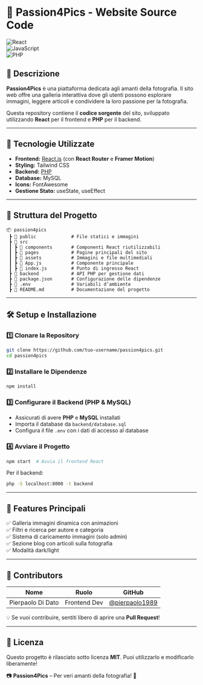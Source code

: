 
# 📸 Passion4Pics - Website Source Code  

![React](https://img.shields.io/badge/React-18.2.0-blue?style=for-the-badge&logo=react)  
![JavaScript](https://img.shields.io/badge/JavaScript-ES6-yellow?style=for-the-badge&logo=javascript)  
![PHP](https://img.shields.io/badge/PHP-8.0-blueviolet?style=for-the-badge&logo=php)  

## 🌟 Descrizione  

**Passion4Pics** è una piattaforma dedicata agli amanti della fotografia. Il sito web offre una galleria interattiva dove gli utenti possono esplorare immagini, leggere articoli e condividere la loro passione per la fotografia.  

Questa repository contiene il **codice sorgente** del sito, sviluppato utilizzando **React** per il frontend e **PHP** per il backend.  

---

## 🚀 Tecnologie Utilizzate  

- **Frontend:** [React.js](https://react.dev/) (con **React Router** e **Framer Motion**)  
- **Styling:** Tailwind CSS  
- **Backend:** [PHP](https://www.php.net/)  
- **Database:** MySQL  
- **Icons:** FontAwesome  
- **Gestione Stato:** useState, useEffect  

---

## 📂 Struttura del Progetto  

```
📦 passion4pics  
 ┣ 📂 public             # File statici e immagini  
 ┣ 📂 src  
 ┃ ┣ 📂 components       # Componenti React riutilizzabili  
 ┃ ┣ 📂 pages            # Pagine principali del sito  
 ┃ ┣ 📂 assets           # Immagini e file multimediali  
 ┃ ┣ 📜 App.js           # Componente principale  
 ┃ ┣ 📜 index.js         # Punto di ingresso React  
 ┣ 📂 backend            # API PHP per gestione dati  
 ┣ 📜 package.json       # Configurazione delle dipendenze  
 ┣ 📜 .env               # Variabili d’ambiente  
 ┣ 📜 README.md          # Documentazione del progetto  
```

---

## 🛠️ Setup e Installazione  

### 1️⃣ Clonare la Repository  
```bash
git clone https://github.com/tuo-username/passion4pics.git
cd passion4pics
```

### 2️⃣ Installare le Dipendenze  
```bash
npm install
```

### 3️⃣ Configurare il Backend (PHP & MySQL)  
- Assicurati di avere **PHP** e **MySQL** installati  
- Importa il database da `backend/database.sql`  
- Configura il file `.env` con i dati di accesso al database  

### 4️⃣ Avviare il Progetto  
```bash
npm start  # Avvia il frontend React
```
Per il backend:  
```bash
php -S localhost:8000 -t backend
```

---

## 🚀 Features Principali  

✅ Galleria immagini dinamica con animazioni  
✅ Filtri e ricerca per autore e categoria  
✅ Sistema di caricamento immagini (solo admin)  
✅ Sezione blog con articoli sulla fotografia  
✅ Modalità dark/light  

---

## 👥 Contributors  

| Nome              | Ruolo         | GitHub                                             |
|-------------------|-------------- |----------------------------------------------------|
| Pierpaolo Di Dato | Frontend Dev  | [@pierpaolo1989](https://github.com/pierpaolo1989) |

💡 Se vuoi contribuire, sentiti libero di aprire una **Pull Request**!  

---

## 📜 Licenza  

Questo progetto è rilasciato sotto licenza **MIT**. Puoi utilizzarlo e modificarlo liberamente!  

📷 **Passion4Pics** – Per veri amanti della fotografia! 💙
